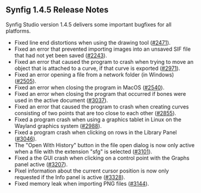 ## Synfig 1.4.5 Release Notes

Synfig Studio version 1.4.5 delivers some important bugfixes for all platforms.

- Fixed line end distortions when using the drawing tool ([#2471](https://github.com/synfig/synfig/issues/2471)).
- Fixed an error that prevented importing images into an unsaved SIF file that had not yet been saved ([#2243](https://github.com/synfig/synfig/issues/2243)).
- Fixed an error that caused the program to crash when trying to move an object that is attached to a curve, if that curve is exported ([#2971](https://github.com/synfig/synfig/issues/2971)).
- Fixed an error opening a file from a network folder (in Windows) ([#2505](https://github.com/synfig/synfig/issues/2505)).
- Fixed an error when closing the program in MacOS ([#2540](https://github.com/synfig/synfig/issues/2540)).
- Fixed an error when closing the program that occurred if bones were used in the active document ([#3037](https://github.com/synfig/synfig/issues/3037)).
- Fixed an error that caused the program to crash when creating curves consisting of two points that are too close to each other ([#2855](https://github.com/synfig/synfig/issues/2855)).
- Fixed a program crash when using a graphics tablet in Linux on the Wayland graphics system ([#2988](https://github.com/synfig/synfig/issues/2988)).
- Fixed a program crash when clicking on rows in the Library Panel ([#3046](https://github.com/synfig/synfig/issues/3046)).
- The "Open With History" button in the file open dialog is now only active when a file with the extension "sfg" is selected ([#3101](https://github.com/synfig/synfig/issues/3101)).
- Fixed a the GUI crash when clicking on a control point with the Graphs panel active ([#3207](https://github.com/synfig/synfig/issues/3207)).
- Pixel information about the current cursor position is now only requested if the Info panel is active ([#3328](https://github.com/synfig/synfig/issues/3328)).
- Fixed memory leak when importing PNG files ([#3144](https://github.com/synfig/synfig/issues/3144)).
